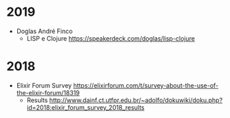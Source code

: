# 2019

- Doglas André Finco
  - LISP e Clojure https://speakerdeck.com/doglas/lisp-clojure

# 2018

- Elixir Forum Survey https://elixirforum.com/t/survey-about-the-use-of-the-elixir-forum/18319
  - Results http://www.dainf.ct.utfpr.edu.br/~adolfo/dokuwiki/doku.php?id=2018:elixir_forum_survey_2018_results
